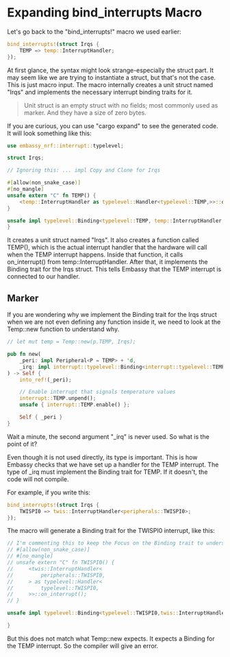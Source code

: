 # Expanding bind_interrupts Macro

Let's go back to the "bind_interrupts!" macro we used earlier:

```rust
bind_interrupts!(struct Irqs {
    TEMP => temp::InterruptHandler;
});
```

At first glance, the syntax might look strange-especially the struct part. It may seem like we are trying to instantiate a struct, but that's not the case. This is just macro input. The macro internally creates a unit struct named "Irqs" and implements the necessary interrupt binding traits for it.

> Unit struct is an empty struct with no fields; most commonly used as marker. And they have a size of zero bytes.

If you are curious, you can use "cargo expand" to see the generated code. It will look something like this:

```rust
use embassy_nrf::interrupt::typelevel;

struct Irqs;

// Ignoring this: ... impl Copy and Clone for Irqs

#[allow(non_snake_case)]
#[no_mangle]
unsafe extern "C" fn TEMP() {
    <temp::InterruptHandler as typelevel::Handler<typelevel::TEMP,>>::on_interrupt();
}

unsafe impl typelevel::Binding<typelevel::TEMP, temp::InterruptHandler,> for Irqs {
}
```

It creates a unit struct named "Irqs". It also creates a function called TEMP(), which is the actual interrupt handler that the hardware will call when the TEMP interrupt happens. Inside that function, it calls on_interrupt() from temp::InterruptHandler. After that, it implements the Binding trait for the Irqs struct. This tells Embassy that the TEMP interrupt is connected to our handler.

## Marker

If you are wondering why we implement the Binding trait for the Irqs struct when we are not even defining any function inside it, we need to look at the Temp::new function to understand why.

```rust
// let mut temp = Temp::new(p.TEMP, Irqs);

pub fn new(
    _peri: impl Peripheral<P = TEMP> + 'd,
    _irq: impl interrupt::typelevel::Binding<interrupt::typelevel::TEMP, InterruptHandler> + 'd,
) -> Self {
    into_ref!(_peri);

    // Enable interrupt that signals temperature values
    interrupt::TEMP.unpend();
    unsafe { interrupt::TEMP.enable() };

    Self { _peri }
}
```

Wait a minute, the second argument "_irq" is never used. So what is the point of it?

Even though it is not used directly, its type is important. This is how Embassy checks that we have set up a handler for the TEMP interrupt. The type of _irq must implement the Binding trait for TEMP. If it doesn't, the code will not compile.


For example, if you write this: 
```rust
bind_interrupts!(struct Irqs {
    TWISPI0 => twis::InterruptHandler<peripherals::TWISPI0>;
});
```

The macro will generate a Binding trait for the TWISPI0 interrupt, like this:

```rust
// I'm commenting this to keep the Focus on the Binding trait to understand the marker
// #[allow(non_snake_case)]
// #[no_mangle]
// unsafe extern "C" fn TWISPI0() {
//     <twis::InterruptHandler<
//         peripherals::TWISPI0,
//     > as typelevel::Handler<
//         typelevel::TWISPI0,
//     >>::on_interrupt();
// }

unsafe impl typelevel::Binding<typelevel::TWISPI0,twis::InterruptHandler<peripherals::TWISPI0>,> for Irqs {

}
```

But this does not match what Temp::new expects. It expects a Binding for the TEMP interrupt. So the compiler will give an error.


